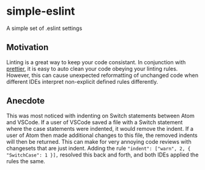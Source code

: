 # simple-eslint
A simple set of .eslint settings 


## Motivation
Linting is a great way to keep your code consistant. In conjunction with [prettier](https://prettier.io/docs/en/editors.html), it is easy to auto clean your code obeying your linting rules. However, this can cause unexpected reformatting of unchanged code when different IDEs interpret non-explicit defined rules differently.


## Anecdote 
This was most noticed with indenting on Switch statements between Atom and VSCode. If a user of VSCode saved a file with a Switch statement where the case statements were indented, it would remove the indent. If a user of Atom then made additional changes to this file, the removed indents will then be returned. This can make for very annoying code reviews with changesets that are just indent. Adding the rule `"indent": ["warn", 2, { "SwitchCase": 1 }],` resolved this back and forth, and both IDEs applied the rules the same. 

